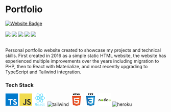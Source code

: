 <h1>Portfolio</h1>

<div>
  <a href="https://kylegough.co.uk" target="_blank" rel="noreferrer"><img src="https://img.shields.io/badge/Website-56347C?style=for-the-badge&logoColor=white" alt="Website Badge"/></a>
</div>

<br />

<div>
  <img src="https://img.shields.io/github/workflow/status/KyleGough/portfolio/Pre-Merge/master?style=plastic" />
  <img src="https://img.shields.io/github/last-commit/KyleGough/portfolio?style=plastic" />
  <img src="https://img.shields.io/github/issues-pr/KyleGough/portfolio?style=plastic" />
  <img src="https://img.shields.io/github/issues-pr-closed-raw/KyleGough/portfolio?style=plastic" />
  <img src="https://img.shields.io/website?down_message=down&style=plastic&up_message=up&url=https%3A%2F%2Fkylegough.co.uk" />
</div>

<br />

<p>Personal portfolio website created to showcase my projects and technical skills. First created in 2016 as a simple static HTML website, the website has experienced multiple improvements over the years including migration to PHP, then to React with Materialize, and most recently upgrading to TypeScript and Tailwind integration.</p>

<h3>Tech Stack</h3>

<div id="stack">
  <!-- TypeScript -->
  <img src="https://raw.githubusercontent.com/devicons/devicon/master/icons/typescript/typescript-original.svg" alt="typescript" width="40" height="40"/>

  <!-- JavaScript -->
  <img src="https://raw.githubusercontent.com/devicons/devicon/master/icons/javascript/javascript-original.svg" alt="javascript" width="40" height="40"/>
  
  <!-- React -->
  <img src="https://raw.githubusercontent.com/devicons/devicon/master/icons/react/react-original-wordmark.svg" alt="react" width="40" height="40"/>
  
  <!-- Tailwind -->
  <img src="https://www.vectorlogo.zone/logos/tailwindcss/tailwindcss-icon.svg" alt="tailwind" width="40" height="40"/>

  <!-- HTML -->
  <img src="https://raw.githubusercontent.com/devicons/devicon/master/icons/html5/html5-original-wordmark.svg" alt="html5" width="40" height="40"/>
  
  <!-- CSS -->
  <img src="https://raw.githubusercontent.com/devicons/devicon/master/icons/css3/css3-original-wordmark.svg" alt="css3" width="40" height="40"/>
  
  <!-- Node.js -->
  <img src="https://raw.githubusercontent.com/devicons/devicon/master/icons/nodejs/nodejs-original-wordmark.svg" alt="nodejs" width="40" height="40"/>
  
  <!-- Heroku -->
  <img src="https://www.vectorlogo.zone/logos/heroku/heroku-icon.svg" alt="heroku" width="40" height="40"/>
</div>
